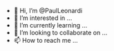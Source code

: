 - 👋 Hi, I’m @PaulLeonardi
- 👀 I’m interested in ...
- 🌱 I’m currently learning ...
- 💞️ I’m looking to collaborate on ...
- 📫 How to reach me ...

<!---
PaulLeonardi/PaulLeonardi is a ✨ special ✨ repository because its `README.md` (this file) appears on your GitHub profile.
You can click the Preview link to take a look at your changes.
--->
